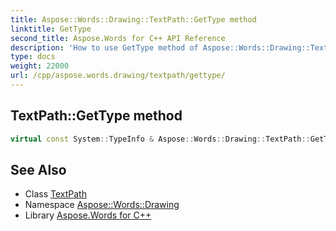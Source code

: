 ```yaml
---
title: Aspose::Words::Drawing::TextPath::GetType method
linktitle: GetType
second_title: Aspose.Words for C++ API Reference
description: 'How to use GetType method of Aspose::Words::Drawing::TextPath class in C++.'
type: docs
weight: 22000
url: /cpp/aspose.words.drawing/textpath/gettype/
---
```

## TextPath::GetType method




```cpp
virtual const System::TypeInfo & Aspose::Words::Drawing::TextPath::GetType() const override
```

## See Also

* Class [TextPath](../)
* Namespace [Aspose::Words::Drawing](../../)
* Library [Aspose.Words for C++](../../../)
